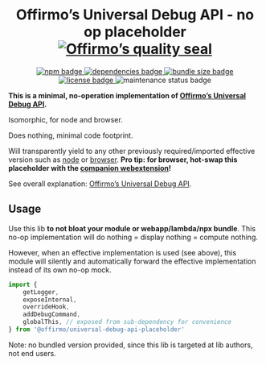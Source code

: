 
<h1 align="center">
	Offirmo’s Universal Debug API - no op placeholder<br>
	<a href="https://www.offirmo.net/offirmo-monorepo/doc/modules-directory/index.html">
		<img src="https://www.offirmo.net/offirmo-monorepo/doc/quality-seal/offirmos_quality_seal.svg" alt="Offirmo’s quality seal">
	</a>
</h1>

<p align="center">
	<a alt="npm package page"
	  href="https://www.npmjs.com/package/@offirmo/universal-debug-api-placeholder">
		<img alt="npm badge"
		  src="https://img.shields.io/npm/v/@offirmo/universal-debug-api-placeholder.svg">
	</a>
	<a alt="dependencies analysis"
	  href="https://david-dm.org/offirmo/offirmo-monorepo?path=2-advanced%2Funiversal-debug-api-minimal-noop">
		<img alt="dependencies badge"
		  src="https://img.shields.io/david/offirmo/offirmo-monorepo.svg?path=2-advanced%2Funiversal-debug-api-minimal-noop">
	</a>
	<a alt="bundle size evaluation"
	  href="https://bundlephobia.com/result?p=@offirmo/universal-debug-api-placeholder">
		<img alt="bundle size badge"
		  src="https://img.shields.io/bundlephobia/minzip/@offirmo/universal-debug-api-placeholder.svg">
	</a>
	<a alt="license"
	  href="https://unlicense.org/">
		<img alt="license badge"
		  src="https://img.shields.io/badge/license-public_domain-brightgreen.svg">
	</a>
	<img alt="maintenance status badge"
	  src="https://img.shields.io/maintenance/yes/2019.svg">
</p>

**This is a minimal, no-operation implementation of [Offirmo’s Universal Debug API](https://universal-debug-api-js.netlify.com/).**

Isomorphic, for node and browser.

Does nothing, minimal code footprint.

Will transparently yield to any other previously required/imported effective version such as [node](../universal-debug-api-node/README.md) or [browser](../universal-debug-api-browser/README.md).
**Pro tip: for browser, hot-swap this placeholder with the [companion webextension](../../3-tools/universal-debug-api-companion-webextension/README.md)!**

See overall explanation: [Offirmo’s Universal Debug API](https://universal-debug-api-js.netlify.com/).


## Usage

Use this lib **to not bloat your module or webapp/lambda/npx bundle**.
This no-op implementation will do nothing = display nothing = compute nothing.

However, when an effective implementation is used (see above),
this module will silently and automatically forward the effective implementation
instead of its own no-op mock.

```javascript
import {
	getLogger,
	exposeInternal,
	overrideHook,
	addDebugCommand,
	globalThis, // exposed from sub-dependency for convenience
} from '@offirmo/universal-debug-api-placeholder'
```

Note: no bundled version provided, since this lib is targeted at lib authors, not end users.
